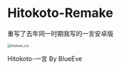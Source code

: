 # Hitokoto-Remake
重写了去年同一时期我写的一言安卓版



<img src="D:\000MyFiles\CodeScope\Hitokoto\hitokoto_ico.png" alt="hitokoto_ico" style="zoom:50%;" />

Hitokoto-一言  By BlueEve
